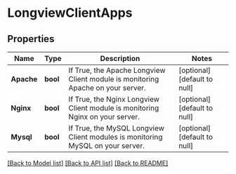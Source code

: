# LongviewClientApps

## Properties
Name | Type | Description | Notes
------------ | ------------- | ------------- | -------------
**Apache** | **bool** | If True, the Apache Longview Client module is monitoring Apache on your server.  | [optional] [default to null]
**Nginx** | **bool** | If True, the Nginx Longview Client module is monitoring Nginx on your server.  | [optional] [default to null]
**Mysql** | **bool** | If True, the MySQL Longview Client modules is monitoring MySQL on your server.  | [optional] [default to null]

[[Back to Model list]](../README.md#documentation-for-models) [[Back to API list]](../README.md#documentation-for-api-endpoints) [[Back to README]](../README.md)

